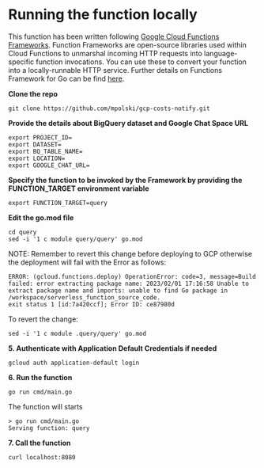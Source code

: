 # Running the function locally

This function has been written following [Google Cloud Functions Frameworks](https://cloud.google.com/functions/docs/running/function-frameworks).
Function Frameworks are open-source libraries used within Cloud Functions to unmarshal incoming HTTP requests into language-specific function invocations. You can use these to convert your function into a locally-runnable HTTP service.
Further details on Functions Framework for Go can be find [here](https://github.com/GoogleCloudPlatform/functions-framework-go#quickstart-hello-world-on-your-local-machine).

**Clone the repo**

```
git clone https://github.com/mpolski/gcp-costs-notify.git
```

**Provide the details about BigQuery dataset and Google Chat Space URL**

```
export PROJECT_ID=
export DATASET=
export BQ_TABLE_NAME=
export LOCATION=
export GOOGLE_CHAT_URL=
```

**Specify the function to be invoked by the Framework by providing the FUNCTION_TARGET environment variable**

```
export FUNCTION_TARGET=query
```

**Edit the go.mod file** 

```
cd query
sed -i '1 c module query/query' go.mod 
```

NOTE: Remember to revert this change before deploying to GCP otherwise the deployment will fail with the Error as follows:
```
ERROR: (gcloud.functions.deploy) OperationError: code=3, message=Build failed: error extracting package name: 2023/02/01 17:16:58 Unable to extract package name and imports: unable to find Go package in /workspace/serverless_function_source_code.
exit status 1 [id:7a420ccf]; Error ID: ce87980d
```

To revert the change:
```
sed -i '1 c module .query/query' go.mod
```

**5. Authenticate with Application Default Credentials if needed**

```
gcloud auth application-default login
```

**6. Run the function**

```
go run cmd/main.go
```

The function will starts

```
> go run cmd/main.go
Serving function: query
```

**7. Call the function**

```
curl localhost:8080
```
